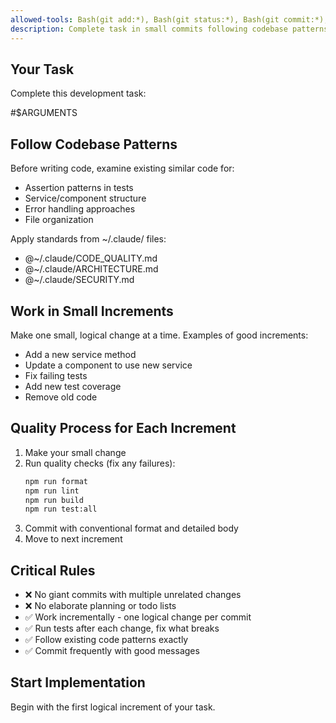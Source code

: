 ```yaml
---
allowed-tools: Bash(git add:*), Bash(git status:*), Bash(git commit:*), Bash(git push:*), Bash(git branch:*), Bash(git log:*), Bash(git diff:*), Bash(npm:*), Editor
description: Complete task in small commits following codebase patterns
---
```


## Your Task

Complete this development task:

#$ARGUMENTS

## Follow Codebase Patterns

Before writing code, examine existing similar code for:
- Assertion patterns in tests
- Service/component structure  
- Error handling approaches
- File organization

Apply standards from ~/.claude/ files:
- @~/.claude/CODE_QUALITY.md
- @~/.claude/ARCHITECTURE.md  
- @~/.claude/SECURITY.md

## Work in Small Increments

Make one small, logical change at a time. Examples of good increments:
- Add a new service method
- Update a component to use new service
- Fix failing tests
- Add new test coverage
- Remove old code

## Quality Process for Each Increment

1. Make your small change
2. Run quality checks (fix any failures):
   ```bash
   npm run format
   npm run lint
   npm run build
   npm run test:all
   ```
3. Commit with conventional format and detailed body
4. Move to next increment

## Critical Rules

- ❌ No giant commits with multiple unrelated changes
- ❌ No elaborate planning or todo lists
- ✅ Work incrementally - one logical change per commit
- ✅ Run tests after each change, fix what breaks
- ✅ Follow existing code patterns exactly
- ✅ Commit frequently with good messages

## Start Implementation

Begin with the first logical increment of your task.